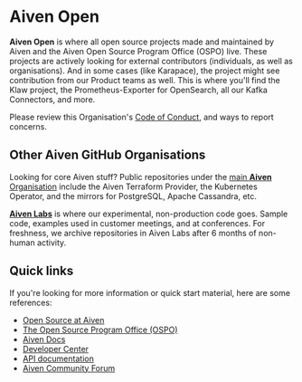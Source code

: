 # Aiven Open

**Aiven Open** is where all open source projects made and maintained by Aiven and the Aiven Open Source Program Office (OSPO) live. These projects are actively looking for external contributors (individuals, as well as organisations). And in some cases (like Karapace), the project might see contribution from our Product teams as well. This is where you'll find the Klaw project, the Prometheus-Exporter for OpenSearch, all our Kafka Connectors, and more. 

Please review this Organisation's [Code of Conduct](https://github.com/Aiven-Open/.github/blob/main/CODE_OF_CONDUCT.md), and ways to report concerns. 

## Other Aiven GitHub Organisations

Looking for core Aiven stuff? Public repositories under the [main **Aiven** Organisation](https://github.com/aiven) include the Aiven Terraform Provider, the Kubernetes Operator, and the mirrors for PostgreSQL, Apache Cassandra, etc. 

[**Aiven Labs**](https://github.com/Aiven-Labs) is where our experimental, non-production code goes. Sample code, examples used in customer meetings, and at conferences. For freshness, we archive repositories in Aiven Labs after 6 months of non-human activity.

## Quick links

If you're looking for more information or quick start material, here are some references: 

- [Open Source at Aiven](https://aiven.io/open-source)
- [The Open Source Program Office (OSPO)](https://aiven.io/open-source-program-office)
- [Aiven Docs](https://docs.aiven.io/)
- [Developer Center](https://aiven.io/developer)
- [API documentation](https://docs.aiven.io/docs/tools/api)
- [Aiven Community Forum](https://aiven.io/community/forum/)

